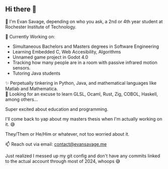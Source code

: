 ## Hi there 👋  
💯 I'm Evan Savage, depending on who you ask, a 2nd or 4th year student at Rochester Institute of Technology.  
  
🔭 Currently Working on:
  - Simultaneous Bachelors and Masters degrees in Software Engineering
  - Learning Embedded C, Web Accesibility, Algorithms
  - Unnamed game project in Godot 4.0
  - Tracking how many people are in a room with passive infrared motion sensors.
  - Tutoring Java students

✨ Perpetually tinkering in Python, Java, and mathematical languages like Matlab and Mathematica.  
🌱 Looking for an excuse to learn GLSL, Ocaml, Rust, Zig, COBOL, Haskell, among others...  
  
Super excited about education and programming.  
  
I'll come back to yap about my masters thesis when I'm actually working on it. 😅  
  
They/Them or He/Him or whatever, not too worried about it.  
  
📫 Reach out via email: [contact@evansavage.me](mailto:contact@evansavage.me)  
  
Just realized I messed up my git config and don't have any commits linked to the actual account through most of 2024, whoops 😅

